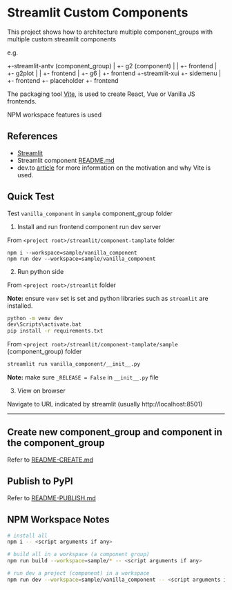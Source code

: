 # Streamlit Custom Components

This project shows how to architecture multiple component_groups with multiple custom streamlit components

e.g.

+-streamlit-antv (component_group)
| +- g2 (component)
| |  +- frontend
| +- g2plot
| |  +- frontend
| +- g6
|    +- frontend
+-streamlit-xui
  +- sidemenu
  |  +- frontend
  +- placeholder
     +- frontend

The packaging tool [Vite](https://github.com/vitejs/vite), is used to create React, Vue or Vanilla JS frontends.

NPM workspace features is used

## References

- [Streamlit](https://streamlit.io)
- Streamlit component [README.md](https://github.com/streamlit/component-template#readme)
- dev.to [article](https://dev.to/aisone/streamlit-custom-components-vite-4bj7) for more information on the motivation and why Vite is used.


## Quick Test

Test `vanilla_component` in `sample` component_group folder

1. Install and run frontend component run dev server

From `<project root>/streamlit/component-tamplate` folder

```
npm i --workspace=sample/vanilla_component
npm run dev --workspace=sample/vanilla_component
```

2. Run python side

From `<project root>/streamlit` folder

**Note:** ensure `venv` set is set and python libraries such as `streamlit` are installed.

```cmd
python -m venv dev
dev\Scripts\activate.bat
pip install -r requirements.txt
```

From `<project root>/streamlit/component-tamplate/sample` (component_group) folder

```bash
streamlit run vanilla_component/__init__.py
```

**Note:** make sure `_RELEASE = False` in `__init__.py` file


3. View on browser

Navigate to URL indicated by streamlit (usually http://localhost:8501)


---

## Create new component_group and component in the component_group

Refer to [README-CREATE.md](README-CREATE.md)

## Publish to PyPI

Refer to [README-PUBLISH.md](README-PUBLISH.md)

## NPM Workspace Notes

```bash
# install all
npm i -- <script arguments if any>

# build all in a workspace (a component group)
npm run build --workspace=sample/* -- <script arguments if any>

# run dev a project (component) in a workspace
npm run dev --workspace=sample/vanilla_component -- <script arguments if any>
```
